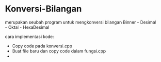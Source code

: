 # Konversi-Bilangan
merupakan seubah program untuk mengkonversi bilangan Binner - Desimal - Oktal - HexaDesimal 

cara implementasi kode:
- Copy code pada konversi.cpp
- Buat file baru dan copy code dalam fungsi.cpp
-
